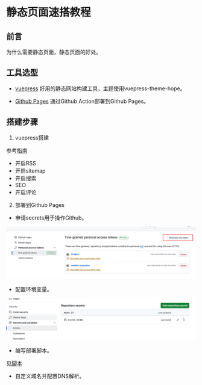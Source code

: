 # 静态页面速搭教程
## 前言
为什么需要静态页面，静态页面的好处。

## 工具选型
- [vuepress]()
好用的静态网站构建工具，主题使用vuepress-theme-hope。

- [Github Pages]()
通过Github Action部署到Github Pages。

## 搭建步骤
1. vuepress搭建

参考[指南](https://theme-hope.vuejs.press/zh/)
- 开启RSS
- 开启sitemap
- 开启搜索
- SEO
- 开启评论

2. 部署到Github Pages

- 申请secrets用于操作Github。

![](image.png)


- 配置环境变量。

![](image2.png)

- 编写部署脚本。

见[脚本](../../.github/workflows/deploy.yml)

- 自定义域名并配置DNS解析。











